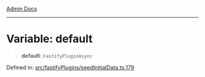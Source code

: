[Admin Docs](/)

***

# Variable: default

> **default**: `FastifyPluginAsync`

Defined in: [src/fastifyPlugins/seedInitialData.ts:179](https://github.com/Sourya07/talawa-api/blob/cfbd515d04ffba748b09232a33807f1845dd1878/src/fastifyPlugins/seedInitialData.ts#L179)
